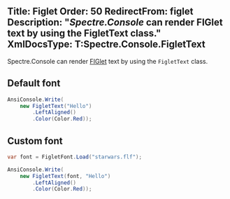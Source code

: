 Title: Figlet
Order: 50
RedirectFrom: figlet
Description: "*Spectre.Console* can render FIGlet text by using the **FigletText** class."
XmlDocsType: T:Spectre.Console.FigletText
---

Spectre.Console can render [FIGlet](http://www.figlet.org/) text by using the `FigletText` class.

## Default font

```csharp
AnsiConsole.Write(
    new FigletText("Hello")
        .LeftAligned()
        .Color(Color.Red));
```

<?# AsciiCast cast="figlet" /?>


## Custom font

```csharp
var font = FigletFont.Load("starwars.flf");

AnsiConsole.Write(
    new FigletText(font, "Hello")
        .LeftAligned()
        .Color(Color.Red));
```
